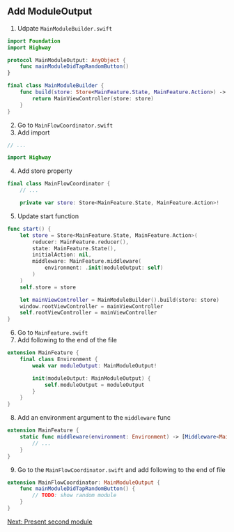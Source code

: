 ## Add ModuleOutput

1. Udpate `MainModuleBuilder.swift`
```swift
import Foundation
import Highway

protocol MainModuleOutput: AnyObject {
    func mainModuleDidTapRandomButton()
}

final class MainModuleBuilder {
    func build(store: Store<MainFeature.State, MainFeature.Action>) -> UIViewController {
        return MainViewController(store: store)
    }
}
```
2. Go to `MainFlowCoordinator.swift`
3. Add import
```swift
// ...

import Highway
```
4. Add store property
```swift
final class MainFlowCoordinator {
    // ...

    private var store: Store<MainFeature.State, MainFeature.Action>!
```
5. Update start function
```swift
func start() {
    let store = Store<MainFeature.State, MainFeature.Action>(
        reducer: MainFeature.reducer(),
        state: MainFeature.State(),
        initialAction: nil,
        middleware: MainFeature.middleware(
            environment: .init(moduleOutput: self)
        )
    )
    self.store = store

    let mainViewController = MainModuleBuilder().build(store: store)
    window.rootViewController = mainViewController
    self.rootViewController = mainViewController
}
```
6. Go to `MainFeature.swift`
7. Add following to the end of the file
```swift
extension MainFeature {
    final class Environment {
        weak var moduleOutput: MainModuleOutput!

        init(moduleOutput: MainModuleOutput) {
            self.moduleOutput = moduleOutput
        }
    }
}
```
8. Add an environment argument to the `middleware` func
```swift
extension MainFeature {
    static func middleware(environment: Environment) -> [Middleware<MainFeature.State, MainFeature.Action>] {
        // ...
    }
}
```
9. Go to the `MainFlowCoordinator.swift` and add following to the end of file
```swift
extension MainFlowCoordinator: MainModuleOutput {
    func mainModuleDidTapRandomButton() {
        // TODO: show random module
    }
}
```

[Next: Present second module](SecondModule.md)
